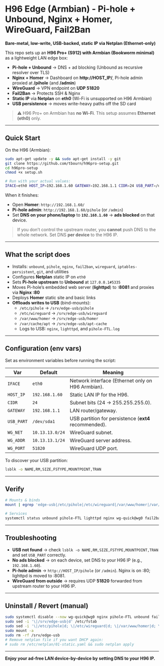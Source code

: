 # H96 Edge (Armbian) - Pi-hole + Unbound, Nginx + Homer, WireGuard, Fail2Ban
**Bare-metal, low-write, USB-backed, static IP via Netplan (Ethernet-only)**

This repo sets up an **H96 Pro+ (S912) with Armbian (Bookworm minimal)** as a lightweight LAN edge box:

- **Pi-hole + Unbound** → DNS + ad blocking (Unbound as recursive resolver over TLS)
- **Nginx + Homer** → Dashboard on **http://HOST_IP/**, Pi-hole admin proxied at **/pihole** (and **/admin**)
- **WireGuard** → VPN endpoint on **UDP 51820**
- **Fail2Ban** → Protects SSH & Nginx
- **Static IP** via **Netplan** on **eth0** (Wi-Fi is unsupported on H96 Armbian)
- **USB persistence** → moves write-heavy paths off the SD card

> ⚠️ H96 Pro+ on Armbian has **no Wi-Fi**. This setup assumes **Ethernet (eth0)** only.

---

## Quick Start

On the H96 (Armbian):

```bash
sudo apt-get update -y && sudo apt-get install -y git
git clone https://github.com/tbourn/h96pro-setup.git
cd h96pro-setup
chmod +x setup.sh

# Run with your actual values:
IFACE=eth0 HOST_IP=192.168.1.60 GATEWAY=192.168.1.1 CIDR=24 USB_PART=/dev/sda1 sudo ./setup.sh
```

When it finishes:

- Open **Homer**: `http://192.168.1.60/`
- **Pi-hole admin**: `http://192.168.1.60/pihole` (or `/admin`)
- Set **DNS on your phone/laptop** to **`192.168.1.60`** → **ads blocked** on that device.

> If you don’t control the upstream router, you **cannot** push DNS to the whole network. Set DNS **per device** to the H96 IP.

---

## What the script does

- Installs: `unbound`, `pihole`, `nginx`, `fail2ban`, `wireguard`, `iptables-persistent`, `git`, and utilities
- Configures **Netplan** static IP on `eth0`
- Sets **Pi-hole upstream** to **Unbound** at `127.0.0.1#5335`
- Moves Pi-hole’s embedded web server (**lighttpd**) to **:8081** and proxies via **Nginx :80**
- Deploys **Homer** static site and basic links
- **Offloads writes to USB** (bind-mounts):
  - `/etc/pihole` → `/srv/edge-usb/pihole`
  - `/etc/wireguard` → `/srv/edge-usb/wireguard`
  - `/var/www/homer` → `/srv/edge-usb/homer`
  - `/var/cache/apt` → `/srv/edge-usb/apt-cache`
  - Logs to USB: `nginx`, `lighttpd`, and `pihole-FTL.log`

---

## Configuration (env vars)

Set as environment variables before running the script:

| Var | Default | Meaning |
|---|---|---|
| `IFACE` | `eth0` | Network interface (Ethernet only on H96 Armbian). |
| `HOST_IP` | `192.168.1.60` | Static LAN IP for the H96. |
| `CIDR` | `24` | Subnet bits (24 → 255.255.255.0). |
| `GATEWAY` | `192.168.1.1` | LAN router/gateway. |
| `USB_PART` | `/dev/sda1` | USB partition for persistence (**ext4** recommended). |
| `WG_NET` | `10.13.13.0/24` | WireGuard subnet. |
| `WG_ADDR` | `10.13.13.1/24` | WireGuard server address. |
| `WG_PORT` | `51820` | WireGuard UDP port. |

To discover your USB partition:
```bash
lsblk -o NAME,RM,SIZE,FSTYPE,MOUNTPOINT,TRAN
```

---

## Verify

```bash
# Mounts & binds
mount | egrep 'edge-usb|/etc/pihole|/etc/wireguard|/var/www/homer|/var/cache/apt'

# Services
systemctl status unbound pihole-FTL lighttpd nginx wg-quick@wg0 fail2ban --no-pager
```

---

## Troubleshooting

- **USB not found** → check `lsblk -o NAME,RM,SIZE,FSTYPE,MOUNTPOINT,TRAN` and set `USB_PART` correctly.
- **No ads blocked** → on each device, set DNS to your H96 IP (e.g., `192.168.1.60`).
- **Pi-hole admin** → `http://HOST_IP/pihole` (or `/admin`). Nginx is on :80; lighttpd is moved to :8081.
- **WireGuard from outside** → requires UDP **51820** forwarded from upstream router to your H96 IP.

---

## Uninstall / Revert (manual)

```bash
sudo systemctl disable --now wg-quick@wg0 nginx pihole-FTL unbound fail2ban
sudo sed -i '\|/srv/edge-usb|d' /etc/fstab
sudo sed -i '\|/etc/pihole|d; \|/etc/wireguard|d; \|/var/www/homer|d; \|/var/cache/apt|d' /etc/fstab
sudo mount -a
sudo rm -rf /srv/edge-usb
# Remove netplan file if you want DHCP again:
# sudo rm /etc/netplan/01-static.yaml && sudo netplan apply
```

---

**Enjoy your ad-free LAN device-by-device by setting DNS to your H96 IP.**
